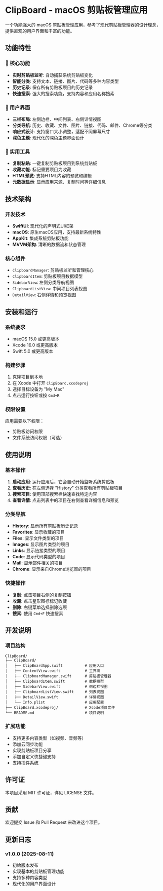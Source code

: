 # ClipBoard - macOS 剪贴板管理应用

一个功能强大的 macOS 剪贴板管理应用，参考了现代剪贴板管理器的设计理念，提供直观的用户界面和丰富的功能。

## 功能特性

### 🎯 核心功能
- **实时剪贴板监听**: 自动捕获系统剪贴板变化
- **智能分类**: 支持文本、链接、图片、代码等多种内容类型
- **历史记录**: 保存所有剪贴板项目的历史记录
- **快速搜索**: 强大的搜索功能，支持内容和应用名称搜索

### 🎨 用户界面
- **三栏布局**: 左侧边栏、中间列表、右侧详情视图
- **分类导航**: 历史、收藏、文件、图片、链接、代码、邮件、Chrome等分类
- **响应式设计**: 支持窗口大小调整，适配不同屏幕尺寸
- **深色主题**: 现代化的深色主题界面设计

### 🔧 实用工具
- **复制粘贴**: 一键复制剪贴板项目到系统剪贴板
- **收藏功能**: 标记重要项目为收藏
- **HTML预览**: 支持HTML内容的预览和编辑
- **元数据显示**: 显示应用来源、复制时间等详细信息

## 技术架构

### 开发技术
- **SwiftUI**: 现代化的声明式UI框架
- **macOS**: 原生macOS应用，支持最新系统特性
- **AppKit**: 集成系统剪贴板功能
- **MVVM架构**: 清晰的数据流和状态管理

### 核心组件
- `ClipboardManager`: 剪贴板监听和管理核心
- `ClipboardItem`: 剪贴板项目数据模型
- `SidebarView`: 左侧分类导航视图
- `ClipboardListView`: 中间项目列表视图
- `DetailView`: 右侧详情和预览视图

## 安装和运行

### 系统要求
- macOS 15.0 或更高版本
- Xcode 16.0 或更高版本
- Swift 5.0 或更高版本

### 构建步骤
1. 克隆项目到本地
2. 在 Xcode 中打开 `ClipBoard.xcodeproj`
3. 选择目标设备为 "My Mac"
4. 点击运行按钮或按 `Cmd+R`

### 权限设置
应用需要以下权限：
- 剪贴板访问权限
- 文件系统访问权限（可选）

## 使用说明

### 基本操作
1. **启动应用**: 运行应用后，它会自动开始监听系统剪贴板
2. **查看历史**: 在左侧选择 "History" 分类查看所有剪贴板项目
3. **搜索项目**: 使用顶部搜索栏快速查找特定内容
4. **查看详情**: 点击列表中的项目在右侧查看详细信息和预览

### 分类导航
- **History**: 显示所有剪贴板历史记录
- **Favorites**: 显示收藏的项目
- **Files**: 显示文件类型的项目
- **Images**: 显示图片类型的项目
- **Links**: 显示链接类型的项目
- **Code**: 显示代码类型的项目
- **Mail**: 显示邮件相关的项目
- **Chrome**: 显示来自Chrome浏览器的项目

### 快捷操作
- **复制**: 点击项目右侧的复制按钮
- **收藏**: 点击星形图标标记收藏
- **删除**: 右键菜单选择删除选项
- **搜索**: 使用 `Cmd+F` 快速搜索

## 开发说明

### 项目结构
```
ClipBoard/
├── ClipBoard/
│   ├── ClipBoardApp.swift          # 应用入口
│   ├── ContentView.swift           # 主界面
│   ├── ClipboardManager.swift      # 剪贴板管理器
│   ├── ClipboardItem.swift         # 数据模型
│   ├── SidebarView.swift           # 侧边栏视图
│   ├── ClipboardListView.swift     # 列表视图
│   ├── DetailView.swift            # 详情视图
│   └── Info.plist                  # 应用配置
├── ClipBoard.xcodeproj/            # Xcode项目文件
└── README.md                       # 项目说明
```

### 扩展功能
- 支持更多内容类型（如视频、音频等）
- 添加云同步功能
- 实现剪贴板项目分享
- 添加自定义快捷键支持
- 支持插件系统

## 许可证

本项目采用 MIT 许可证，详见 LICENSE 文件。

## 贡献

欢迎提交 Issue 和 Pull Request 来改进这个项目。

## 更新日志

### v1.0.0 (2025-08-11)
- 初始版本发布
- 实现基本的剪贴板管理功能
- 支持多种内容类型
- 现代化的用户界面设计
